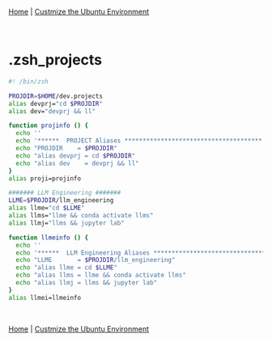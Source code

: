 [Home](README.md) | [Custmize the Ubuntu Environment](https://github.com/scott-knight/linux-on-windows-11/blob/main/customize-the-ubuntu-environment.md)

<br/>

# .zsh_projects
```zsh
#! /bin/zsh

PROJDIR=$HOME/dev.projects
alias devprj="cd $PROJDIR"
alias dev="devprj && ll"

function projinfo () {
  echo ''
  echo '******  PROJECT Aliases **************************************'
  echo "PROJDIR    = $PROJDIR"
  echo "alias devprj = cd $PROJDIR"
  echo "alias dev    = devprj && ll"
}
alias proji=projinfo

####### LLM Engineering #######
LLME=$PROJDIR/llm_engineering
alias llme="cd $LLME"
alias llms="llme && conda activate llms"
alias llmj="llms && jupyter lab"

function llmeinfo () {
  echo ''
  echo '******  LLM Engineering Aliases **************************************'
  echo "LLME       = $PROJDIR/llm_engineering"
  echo "alias llme = cd $LLME"
  echo "alias llms = llme && conda activate llms"
  echo "alias llmj = llms && jupyter lab"
}
alias llmei=llmeinfo
```

<br>

[Home](README.md) | [Custmize the Ubuntu Environment](https://github.com/scott-knight/linux-on-windows-11/blob/main/customize-the-ubuntu-environment.md)
